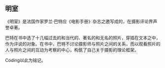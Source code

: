 明室
-------

《明室》是法国作家罗兰·巴特应《电影手册》杂志之邀写成的，在摄影评论界声誉卓著。

巴特在书中选了十几幅过去的和当代的、著名的和无名的照片，穿插在文本之中，作为评说的对象。在书中，巴特不讨论摄影师与照片之间的关系，而以观看照片的人与照片之间的互动为考察的中心，构筑了自己关于摄影的理论框架。

Coding以此为铭记。
